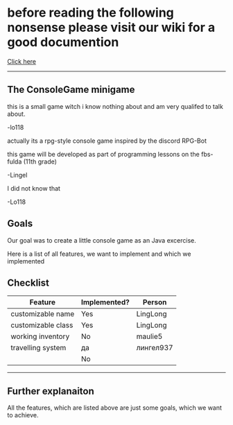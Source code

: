 
#  before reading the following nonsense please visit our wiki for a good documention

[Click here](https://github.com/Lingel937/ConsoleGame/wiki/Home/)
***



## The ConsoleGame minigame


this is a small game witch i know nothing about and am very qualifed to talk about.

-lo118


actually its a rpg-style console game inspired by the discord RPG-Bot

this game will be developed as part of programming lessons on the fbs-fulda (11th grade)

-Lingel

I did not know that

-Lo118

## Goals
Our goal was to create a little console game as an Java excercise.

Here is a list of all features, we want to implement and which we implemented 

## Checklist
|Feature |Implemented?|Person|
|---|---|---|
|customizable name|Yes|LingLong|
|customizable class|Yes|LingLong|
|working inventory|No|maulie5|
|travelling system|да|лингел937|
||No||

***

## Further explanaiton
All the features, which are listed above are just some goals, which we want to achieve. 

